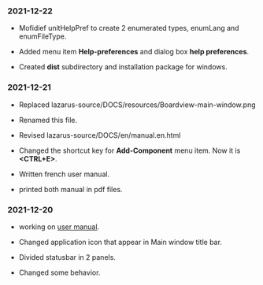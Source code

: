 ### 2021-12-22

* Mofidief unitHelpPref to create 2 enumerated types, enumLang and enumFileType.

* Added menu item **Help-preferences** and dialog box **help preferences**.

* Created **dist** subdirectory and installation package for windows.

### 2021-12-21

* Replaced lazarus-source/DOCS/resources/Boardview-main-window.png

* Renamed this file.

* Revised lazarus-source/DOCS/en/manual.en.html

* Changed the shortcut key for **Add-Component** menu item. Now it is **&lt;CTRL+E&gt;**.

* Written french user manual.

* printed both manual in pdf files.
	
### 2021-12-20 
	
* working on [user manual](DOCS/en/manual-en.html).

* Changed application icon that appear in Main window title bar.

* Divided statusbar in 2 panels.

* Changed some behavior.
    
    
